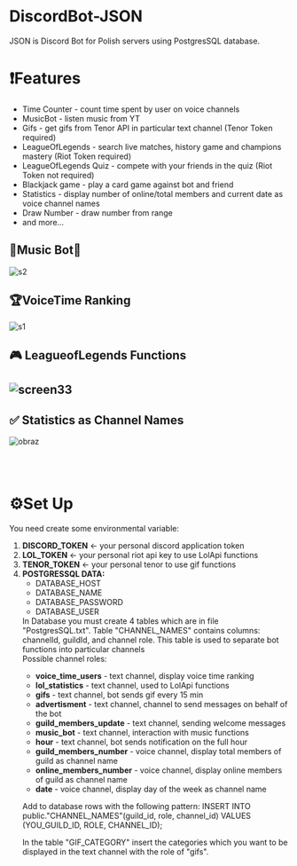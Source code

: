# DiscordBot-JSON

JSON is Discord Bot for Polish servers using PostgresSQL database.

<h1>❗Features</h1>
<ul>
  <li> Time Counter - count time spent by user on voice channels </li>
  <li> MusicBot - listen music from YT </li>
  <li> Gifs - get gifs from Tenor API in particular text channel (Tenor Token required) </li>
  <li> LeagueOfLegends - search live matches, history game and champions mastery  (Riot Token required) </li>
  <li> LeagueOfLegends Quiz - compete with your friends in the quiz  (Riot Token not required) </li>
  <li> Blackjack game - play a card game against bot and friend </li>
  <li> Statistics - display number of online/total members and current date as voice channel names  </li>
  <li> Draw Number - draw number from range </li>
  <li> and more... </li>

</ul>  
 
 <h2>🎵Music Bot🎵</h2> 
 
![s2](https://user-images.githubusercontent.com/71319403/162446809-90bf3eb5-d84c-4137-810b-0bcfcf166455.jpg)

<h2>🏆VoiceTime Ranking </h2>

![s1](https://user-images.githubusercontent.com/71319403/162446801-dc0c8215-9a56-4bbb-8df5-de06d95b7f1f.jpg)


<h2>🎮 LeagueofLegends Functions<h2> 
  
![screen33](https://user-images.githubusercontent.com/71319403/162089869-65ccf5e2-1e26-4261-8495-1ec65b51841c.jpg)


<h2>✅ Statistics as Channel Names </h2>
  
![obraz](https://user-images.githubusercontent.com/71319403/162089267-e20ed7da-df24-4235-89c6-c09a62b391c2.png)

<br/><br/>
<h1>⚙️Set Up</h1>
You need create some environmental variable:
<ol>
  <li>
      <b>DISCORD_TOKEN</b> <- your personal discord application token
  </li>
  <li>
       <b>LOL_TOKEN</b> <- your personal riot api key to use LolApi functions
  </li>
  <li>
       <b>TENOR_TOKEN</b> <- your personal tenor to use gif functions
  </li>
  <li>
    <b>POSTGRESSQL DATA:</b>
    <ul> 
      <li> DATABASE_HOST    </li>
      <li> DATABASE_NAME    </li>
      <li> DATABASE_PASSWORD</li>
      <li> DATABASE_USER    </li> 
    </ul>
  </li>
  In Database you must create 4 tables which are in file "PostgresSQL.txt". 
  Table "CHANNEL_NAMES" contains columns: channelId, guildId, and channel role. This table
  is used to separate bot functions into particular channels <br/>
  Possible channel roles:
  <ul>
  <li><b>voice_time_users</b> - text channel, display voice time ranking </li>
  <li><b>lol_statistics</b> - text channel, used to LolApi functions </li>
  <li><b>gifs</b> - text channel, bot sends gif every 15 min </li>
  <li><b>advertisment</b> - text channel, channel to send messages on behalf of the bot </li>
  <li><b>guild_members_update</b> - text channel, sending welcome messages  </li>
  <li><b>music_bot</b> - text channel, interaction with music functions  </li>  
  <li><b>hour</b> - text channel, bot sends notification on the full hour  </li>  
  <li><b>guild_members_number</b> - voice channel, display total members of guild as channel name </li>  
  <li><b>online_members_number</b> - voice channel, display online members of guild as channel name </li>
  <li><b>date</b> - voice channel, display day of the week as channel name </li>
  </ul>
    
  Add to database rows with the following pattern: 
  INSERT INTO public."CHANNEL_NAMES"(guild_id, role, channel_id) VALUES (YOU_GUILD_ID, ROLE, CHANNEL_ID);
  
  In the table "GIF_CATEGORY" insert the categories which you want to be displayed in the text channel with the role of "gifs". 
  
 </ol>
